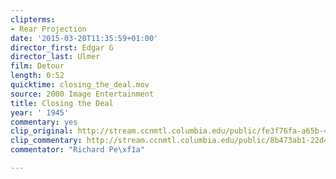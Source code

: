 ```yaml
---
clipterms:
- Rear Projection
date: '2015-03-20T11:35:59+01:00'
director_first: Edgar G
director_last: Ulmer
film: Detour
length: 0:52
quicktime: closing_the_deal.mov
source: 2000 Image Entertainment
title: Closing the Deal
year: ' 1945'
commentary: yes
clip_original: http://stream.ccnmtl.columbia.edu/public/fe3f76fa-a65b-4226-9fe6-2e9852d796b7-053_detour_FLG-mp4-aac-480w-850kbps-ffmpeg.mp4
clip_commentary: http://stream.ccnmtl.columbia.edu/public/8b473ab1-22d4-4677-bcf5-cbffaa9b691a-053_detour_commentary_FLG-mp4-aac-480w-850kbps-ffmpeg.mp4
commentator: "Richard Pe\xf1a"

---
```

